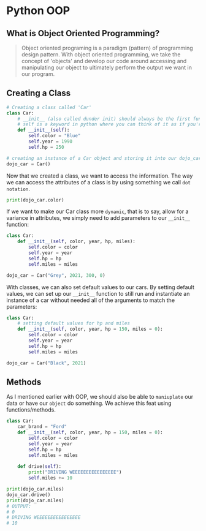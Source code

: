 # Python OOP 

## What is Object Oriented Programming?
> Object oriented programing is a paradigm (pattern) of programming design pattern. With object oriented programming, we take the concept of 'objects' and develop our code around accessing and manipulating our object to ultimately perform the output we want in our program.

## Creating a Class
```py
# Creating a class called 'Car'
class Car:
    # __init__ (also called dunder init) should always be the first function you create in a class as it is the function that will initialize our instances of objects with their own attributes
    # self is a keyword in python where you can think of it as if you're looking through the perspective of the instance of the object, you are referencing yourself. That is to say, self as in the english definition, myself.
    def __init__(self):
        self.color = "Blue"
        self.year = 1990
        self.hp = 250

# creating an instance of a Car object and storing it into our dojo_car variable
dojo_car = Car()
```

Now that we created a class, we want to access the information. The way we can access the attributes of a class is by using something we call `dot notation`. 
```py
print(dojo_car.color)
```

If we want to make our Car class more `dynamic`, that is to say, allow for a variance in attributes, we simply need to add parameters to our `__init__` function:
```py
class Car:
    def __init__(self, color, year, hp, miles):
        self.color = color
        self.year = year
        self.hp = hp
        self.miles = miles

dojo_car = Car("Grey", 2021, 300, 0)
```

With classes, we can also set default values to our cars. By setting default values, we can set up our `__init__` function to still run and instantiate an instance of a car without needed all of the arguments to match the parameters:
```py
class Car:
    # setting default values for hp and miles
    def __init__(self, color, year, hp = 150, miles = 0):
        self.color = color
        self.year = year
        self.hp = hp
        self.miles = miles

dojo_car = Car("Black", 2021)
```

## Methods

As I mentioned earlier with OOP, we should also be able to `maniuplate` our data or have our `object` do something. We achieve this feat using functions/methods.

```py
class Car:
    car_brand = "Ford"
    def __init__(self, color, year, hp = 150, miles = 0):
        self.color = color
        self.year = year
        self.hp = hp
        self.miles = miles
    
    def drive(self):
        print("DRIVING WEEEEEEEEEEEEEEEE")
        self.miles += 10

print(dojo_car.miles)
dojo_car.drive()
print(dojo_car.miles)
# OUTPUT:
# 0
# DRIVING WEEEEEEEEEEEEEEEE
# 10
```


